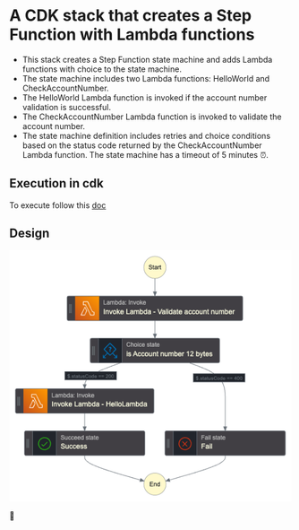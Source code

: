 # A CDK stack that creates a Step Function with Lambda functions

- This stack creates a Step Function state machine and adds Lambda functions with choice to the state machine.
- The state machine includes two Lambda functions: HelloWorld and CheckAccountNumber.
- The HelloWorld Lambda function is invoked if the account number validation is successful.
- The CheckAccountNumber Lambda function is invoked to validate the account number.
- The state machine definition includes retries and choice conditions based on the status code returned by the CheckAccountNumber Lambda function. The state machine has a timeout of 5 minutes :alarm_clock:.

## Execution in cdk

To execute follow this [doc](https://docs.aws.amazon.com/cdk/v2/guide/getting_started.html)

## Design

![alt text](stepfunctions_graph.png)


:muscle: